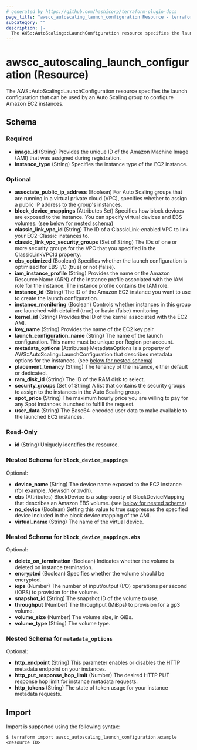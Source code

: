 ```yaml
---
# generated by https://github.com/hashicorp/terraform-plugin-docs
page_title: "awscc_autoscaling_launch_configuration Resource - terraform-provider-awscc"
subcategory: ""
description: |-
  The AWS::AutoScaling::LaunchConfiguration resource specifies the launch configuration that can be used by an Auto Scaling group to configure Amazon EC2 instances.
---
```


# awscc_autoscaling_launch_configuration (Resource)

The AWS::AutoScaling::LaunchConfiguration resource specifies the launch configuration that can be used by an Auto Scaling group to configure Amazon EC2 instances.



<!-- schema generated by tfplugindocs -->
## Schema

### Required

- **image_id** (String) Provides the unique ID of the Amazon Machine Image (AMI) that was assigned during registration.
- **instance_type** (String) Specifies the instance type of the EC2 instance.

### Optional

- **associate_public_ip_address** (Boolean) For Auto Scaling groups that are running in a virtual private cloud (VPC), specifies whether to assign a public IP address to the group's instances.
- **block_device_mappings** (Attributes Set) Specifies how block devices are exposed to the instance. You can specify virtual devices and EBS volumes. (see [below for nested schema](#nestedatt--block_device_mappings))
- **classic_link_vpc_id** (String) The ID of a ClassicLink-enabled VPC to link your EC2-Classic instances to.
- **classic_link_vpc_security_groups** (Set of String) The IDs of one or more security groups for the VPC that you specified in the ClassicLinkVPCId property.
- **ebs_optimized** (Boolean) Specifies whether the launch configuration is optimized for EBS I/O (true) or not (false).
- **iam_instance_profile** (String) Provides the name or the Amazon Resource Name (ARN) of the instance profile associated with the IAM role for the instance. The instance profile contains the IAM role.
- **instance_id** (String) The ID of the Amazon EC2 instance you want to use to create the launch configuration.
- **instance_monitoring** (Boolean) Controls whether instances in this group are launched with detailed (true) or basic (false) monitoring.
- **kernel_id** (String) Provides the ID of the kernel associated with the EC2 AMI.
- **key_name** (String) Provides the name of the EC2 key pair.
- **launch_configuration_name** (String) The name of the launch configuration. This name must be unique per Region per account.
- **metadata_options** (Attributes) MetadataOptions is a property of AWS::AutoScaling::LaunchConfiguration that describes metadata options for the instances. (see [below for nested schema](#nestedatt--metadata_options))
- **placement_tenancy** (String) The tenancy of the instance, either default or dedicated.
- **ram_disk_id** (String) The ID of the RAM disk to select.
- **security_groups** (Set of String) A list that contains the security groups to assign to the instances in the Auto Scaling group.
- **spot_price** (String) The maximum hourly price you are willing to pay for any Spot Instances launched to fulfill the request.
- **user_data** (String) The Base64-encoded user data to make available to the launched EC2 instances.

### Read-Only

- **id** (String) Uniquely identifies the resource.

<a id="nestedatt--block_device_mappings"></a>
### Nested Schema for `block_device_mappings`

Optional:

- **device_name** (String) The device name exposed to the EC2 instance (for example, /dev/sdh or xvdh).
- **ebs** (Attributes) BlockDevice is a subproperty of BlockDeviceMapping that describes an Amazon EBS volume. (see [below for nested schema](#nestedatt--block_device_mappings--ebs))
- **no_device** (Boolean) Setting this value to true suppresses the specified device included in the block device mapping of the AMI.
- **virtual_name** (String) The name of the virtual device.

<a id="nestedatt--block_device_mappings--ebs"></a>
### Nested Schema for `block_device_mappings.ebs`

Optional:

- **delete_on_termination** (Boolean) Indicates whether the volume is deleted on instance termination.
- **encrypted** (Boolean) Specifies whether the volume should be encrypted.
- **iops** (Number) The number of input/output (I/O) operations per second (IOPS) to provision for the volume.
- **snapshot_id** (String) The snapshot ID of the volume to use.
- **throughput** (Number) The throughput (MiBps) to provision for a gp3 volume.
- **volume_size** (Number) The volume size, in GiBs.
- **volume_type** (String) The volume type.



<a id="nestedatt--metadata_options"></a>
### Nested Schema for `metadata_options`

Optional:

- **http_endpoint** (String) This parameter enables or disables the HTTP metadata endpoint on your instances.
- **http_put_response_hop_limit** (Number) The desired HTTP PUT response hop limit for instance metadata requests.
- **http_tokens** (String) The state of token usage for your instance metadata requests.

## Import

Import is supported using the following syntax:

```shell
$ terraform import awscc_autoscaling_launch_configuration.example <resource ID>
```
